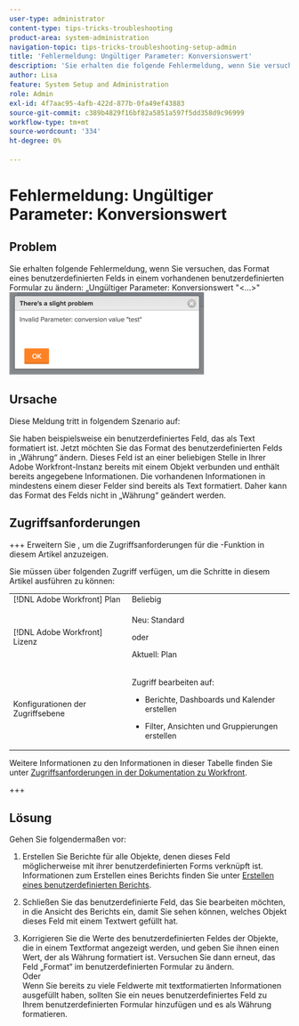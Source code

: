```yaml
---
user-type: administrator
content-type: tips-tricks-troubleshooting
product-area: system-administration
navigation-topic: tips-tricks-troubleshooting-setup-admin
title: 'Fehlermeldung: Ungültiger Parameter: Konversionswert'
description: 'Sie erhalten die folgende Fehlermeldung, wenn Sie versuchen, das Format eines benutzerdefinierten Felds in einem vorhandenen benutzerdefinierten Formular zu ändern: „Ungültiger Parameter: Konversionswert "&lt;…&gt;“'
author: Lisa
feature: System Setup and Administration
role: Admin
exl-id: 4f7aac95-4afb-422d-877b-0fa49ef43883
source-git-commit: c389b4829f16bf82a5851a597f5dd358d9c96999
workflow-type: tm+mt
source-wordcount: '334'
ht-degree: 0%

---
```


# Fehlermeldung: Ungültiger Parameter: Konversionswert

## Problem

Sie erhalten folgende Fehlermeldung, wenn Sie versuchen, das Format eines benutzerdefinierten Felds in einem vorhandenen benutzerdefinierten Formular zu ändern: „Ungültiger Parameter: Konversionswert &quot;&lt;…>&quot;\
![custom_field_format_invalid_parameter_error.png](assets/custom-field-format-invalid-parameter-error-350x148.png)

## Ursache

Diese Meldung tritt in folgendem Szenario auf:

Sie haben beispielsweise ein benutzerdefiniertes Feld, das als Text formatiert ist.  Jetzt möchten Sie das Format des benutzerdefinierten Felds in „Währung“ ändern. Dieses Feld ist an einer beliebigen Stelle in Ihrer Adobe Workfront-Instanz bereits mit einem Objekt verbunden und enthält bereits angegebene Informationen. Die vorhandenen Informationen in mindestens einem dieser Felder sind bereits als Text formatiert. Daher kann das Format des Felds nicht in „Währung“ geändert werden.

## Zugriffsanforderungen

+++ Erweitern Sie , um die Zugriffsanforderungen für die -Funktion in diesem Artikel anzuzeigen.

Sie müssen über folgenden Zugriff verfügen, um die Schritte in diesem Artikel ausführen zu können:

<table style="table-layout:auto"> 
 <col> 
 <col> 
 <tbody> 
  <tr> 
   <td role="rowheader">[!DNL Adobe Workfront] Plan</td> 
   <td>Beliebig</td> 
  </tr> 
  <tr> 
   <td role="rowheader">[!DNL Adobe Workfront] Lizenz</td> 
   <td>
   <p>Neu: Standard</p>
   <p>oder</p>
   <p>Aktuell: Plan</p></td> 
  </tr> 
  <tr> 
   <td role="rowheader">Konfigurationen der Zugriffsebene</td> 
   <td> <p>Zugriff bearbeiten auf:</p> 
    <ul> 
     <li> <p>Berichte, Dashboards und Kalender erstellen</p> </li> 
     <li> <p>Filter, Ansichten und Gruppierungen erstellen</p> </li> 
    </ul>
  </tr> 
 </tbody> 
</table>

Weitere Informationen zu den Informationen in dieser Tabelle finden Sie unter [Zugriffsanforderungen in der Dokumentation zu Workfront](/help/quicksilver/administration-and-setup/add-users/access-levels-and-object-permissions/access-level-requirements-in-documentation.md).

+++

## Lösung

Gehen Sie folgendermaßen vor:

1. Erstellen Sie Berichte für alle Objekte, denen dieses Feld möglicherweise mit ihrer benutzerdefinierten Forms verknüpft ist.\
   Informationen zum Erstellen eines Berichts finden Sie unter [Erstellen eines benutzerdefinierten Berichts](../../reports-and-dashboards/reports/creating-and-managing-reports/create-custom-report.md).

1. Schließen Sie das benutzerdefinierte Feld, das Sie bearbeiten möchten, in die Ansicht des Berichts ein, damit Sie sehen können, welches Objekt dieses Feld mit einem Textwert gefüllt hat.
1. Korrigieren Sie die Werte des benutzerdefinierten Feldes der Objekte, die in einem Textformat angezeigt werden, und geben Sie ihnen einen Wert, der als Währung formatiert ist. Versuchen Sie dann erneut, das Feld „Format“ im benutzerdefinierten Formular zu ändern.\
   Oder\
   Wenn Sie bereits zu viele Feldwerte mit textformatierten Informationen ausgefüllt haben, sollten Sie ein neues benutzerdefiniertes Feld zu Ihrem benutzerdefinierten Formular hinzufügen und es als Währung formatieren.

